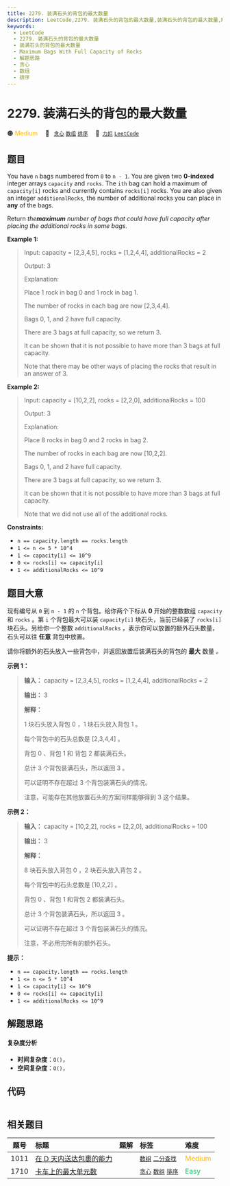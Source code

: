 ```yaml
---
title: 2279. 装满石头的背包的最大数量
description: LeetCode,2279. 装满石头的背包的最大数量,装满石头的背包的最大数量,Maximum Bags With Full Capacity of Rocks,解题思路,贪心,数组,排序
keywords:
  - LeetCode
  - 2279. 装满石头的背包的最大数量
  - 装满石头的背包的最大数量
  - Maximum Bags With Full Capacity of Rocks
  - 解题思路
  - 贪心
  - 数组
  - 排序
---
```


# 2279. 装满石头的背包的最大数量

🟠 <font color=#ffb800>Medium</font>&emsp; 🔖&ensp; [`贪心`](/tag/greedy.md) [`数组`](/tag/array.md) [`排序`](/tag/sorting.md)&emsp; 🔗&ensp;[`力扣`](https://leetcode.cn/problems/maximum-bags-with-full-capacity-of-rocks) [`LeetCode`](https://leetcode.com/problems/maximum-bags-with-full-capacity-of-rocks)

## 题目

You have `n` bags numbered from `0` to `n - 1`. You are given two
**0-indexed** integer arrays `capacity` and `rocks`. The `ith` bag can hold a
maximum of `capacity[i]` rocks and currently contains `rocks[i]` rocks. You
are also given an integer `additionalRocks`, the number of additional rocks
you can place in **any** of the bags.

Return _the**maximum** number of bags that could have full capacity after
placing the additional rocks in some bags._



**Example 1:**

> Input: capacity = [2,3,4,5], rocks = [1,2,4,4], additionalRocks = 2
> 
> Output: 3
> 
> Explanation:
> 
> Place 1 rock in bag 0 and 1 rock in bag 1.
> 
> The number of rocks in each bag are now [2,3,4,4].
> 
> Bags 0, 1, and 2 have full capacity.
> 
> There are 3 bags at full capacity, so we return 3.
> 
> It can be shown that it is not possible to have more than 3 bags at full capacity.
> 
> Note that there may be other ways of placing the rocks that result in an answer of 3.

**Example 2:**

> Input: capacity = [10,2,2], rocks = [2,2,0], additionalRocks = 100
> 
> Output: 3
> 
> Explanation:
> 
> Place 8 rocks in bag 0 and 2 rocks in bag 2.
> 
> The number of rocks in each bag are now [10,2,2].
> 
> Bags 0, 1, and 2 have full capacity.
> 
> There are 3 bags at full capacity, so we return 3.
> 
> It can be shown that it is not possible to have more than 3 bags at full capacity.
> 
> Note that we did not use all of the additional rocks.

**Constraints:**

  * `n == capacity.length == rocks.length`
  * `1 <= n <= 5 * 10^4`
  * `1 <= capacity[i] <= 10^9`
  * `0 <= rocks[i] <= capacity[i]`
  * `1 <= additionalRocks <= 10^9`


## 题目大意

现有编号从 `0` 到 `n - 1` 的 `n` 个背包。给你两个下标从 **0** 开始的整数数组 `capacity` 和 `rocks` 。第
`i` 个背包最大可以装 `capacity[i]` 块石头，当前已经装了 `rocks[i]` 块石头。另给你一个整数 `additionalRocks`
，表示你可以放置的额外石头数量，石头可以往 **任意** 背包中放置。

请你将额外的石头放入一些背包中，并返回放置后装满石头的背包的 **最大** 数量 _。_



**示例 1：**

> 
> 
> 
> 
> 
> **输入：** capacity = [2,3,4,5], rocks = [1,2,4,4], additionalRocks = 2
> 
> **输出：** 3
> 
> **解释：**
> 
> 1 块石头放入背包 0 ，1 块石头放入背包 1 。
> 
> 每个背包中的石头总数是 [2,3,4,4] 。
> 
> 背包 0 、背包 1 和 背包 2 都装满石头。
> 
> 总计 3 个背包装满石头，所以返回 3 。
> 
> 可以证明不存在超过 3 个背包装满石头的情况。
> 
> 注意，可能存在其他放置石头的方案同样能够得到 3 这个结果。
> 
> 

**示例 2：**

> 
> 
> 
> 
> 
> **输入：** capacity = [10,2,2], rocks = [2,2,0], additionalRocks = 100
> 
> **输出：** 3
> 
> **解释：**
> 
> 8 块石头放入背包 0 ，2 块石头放入背包 2 。
> 
> 每个背包中的石头总数是 [10,2,2] 。
> 
> 背包 0 、背包 1 和背包 2 都装满石头。
> 
> 总计 3 个背包装满石头，所以返回 3 。
> 
> 可以证明不存在超过 3 个背包装满石头的情况。
> 
> 注意，不必用完所有的额外石头。
> 
> 



**提示：**

  * `n == capacity.length == rocks.length`
  * `1 <= n <= 5 * 10^4`
  * `1 <= capacity[i] <= 10^9`
  * `0 <= rocks[i] <= capacity[i]`
  * `1 <= additionalRocks <= 10^9`


## 解题思路

#### 复杂度分析

- **时间复杂度**：`O()`，
- **空间复杂度**：`O()`，

## 代码

```javascript

```

## 相关题目

<!-- prettier-ignore -->
| 题号 | 标题 | 题解 | 标签 | 难度 |
| :------: | :------ | :------: | :------ | :------ |
| 1011 | [在 D 天内送达包裹的能力](https://leetcode.com/problems/capacity-to-ship-packages-within-d-days) |  |  [`数组`](/tag/array.md) [`二分查找`](/tag/binary-search.md) | <font color=#ffb800>Medium</font> |
| 1710 | [卡车上的最大单元数](https://leetcode.com/problems/maximum-units-on-a-truck) |  |  [`贪心`](/tag/greedy.md) [`数组`](/tag/array.md) [`排序`](/tag/sorting.md) | <font color=#15bd66>Easy</font> |